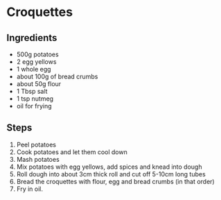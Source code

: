 # Croquettes

## Ingredients

* 500g potatoes
* 2 egg yellows 
* 1 whole egg 
* about 100g of bread crumbs
* about 50g flour
* 1 Tbsp salt
* 1 tsp nutmeg
* oil for frying 

## Steps

1. Peel potatoes
2. Cook potatoes and let them cool down
3. Mash potatoes
4. Mix potatoes with egg yellows, add spices and knead into dough
5. Roll dough into about 3cm thick roll and cut off 5-10cm long tubes
6. Bread the croquettes with flour, egg and bread crumbs (in that order)
7. Fry in oil.
